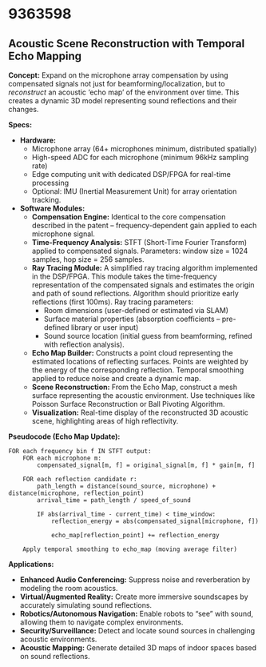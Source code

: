 # 9363598

## Acoustic Scene Reconstruction with Temporal Echo Mapping

**Concept:** Expand on the microphone array compensation by using compensated signals not just for beamforming/localization, but to *reconstruct* an acoustic ‘echo map’ of the environment over time. This creates a dynamic 3D model representing sound reflections and their changes.

**Specs:**

*   **Hardware:**
    *   Microphone array (64+ microphones minimum, distributed spatially)
    *   High-speed ADC for each microphone (minimum 96kHz sampling rate)
    *   Edge computing unit with dedicated DSP/FPGA for real-time processing
    *   Optional: IMU (Inertial Measurement Unit) for array orientation tracking.
*   **Software Modules:**
    *   **Compensation Engine:** Identical to the core compensation described in the patent – frequency-dependent gain applied to each microphone signal.
    *   **Time-Frequency Analysis:** STFT (Short-Time Fourier Transform) applied to compensated signals. Parameters: window size = 1024 samples, hop size = 256 samples.
    *   **Ray Tracing Module:**  A simplified ray tracing algorithm implemented in the DSP/FPGA. This module takes the time-frequency representation of the compensated signals and estimates the origin and path of sound reflections.  Algorithm should prioritize early reflections (first 100ms). Ray tracing parameters:
        *   Room dimensions (user-defined or estimated via SLAM)
        *   Surface material properties (absorption coefficients – pre-defined library or user input)
        *   Sound source location (initial guess from beamforming, refined with reflection analysis).
    *   **Echo Map Builder:** Constructs a point cloud representing the estimated locations of reflecting surfaces.  Points are weighted by the energy of the corresponding reflection.  Temporal smoothing applied to reduce noise and create a dynamic map.
    *   **Scene Reconstruction:** From the Echo Map, construct a mesh surface representing the acoustic environment. Use techniques like Poisson Surface Reconstruction or Ball Pivoting Algorithm.
    *   **Visualization:** Real-time display of the reconstructed 3D acoustic scene, highlighting areas of high reflectivity.

**Pseudocode (Echo Map Update):**

```
FOR each frequency bin f IN STFT output:
    FOR each microphone m:
        compensated_signal[m, f] = original_signal[m, f] * gain[m, f]
    
    FOR each reflection candidate r:
        path_length = distance(sound_source, microphone) + distance(microphone, reflection_point)
        arrival_time = path_length / speed_of_sound
        
        IF abs(arrival_time - current_time) < time_window:
            reflection_energy = abs(compensated_signal[microphone, f])
            
            echo_map[reflection_point] += reflection_energy
    
    Apply temporal smoothing to echo_map (moving average filter)

```

**Applications:**

*   **Enhanced Audio Conferencing:** Suppress noise and reverberation by modeling the room acoustics.
*   **Virtual/Augmented Reality:** Create more immersive soundscapes by accurately simulating sound reflections.
*   **Robotics/Autonomous Navigation:**  Enable robots to “see” with sound, allowing them to navigate complex environments.
*   **Security/Surveillance:** Detect and locate sound sources in challenging acoustic environments.
*   **Acoustic Mapping:** Generate detailed 3D maps of indoor spaces based on sound reflections.